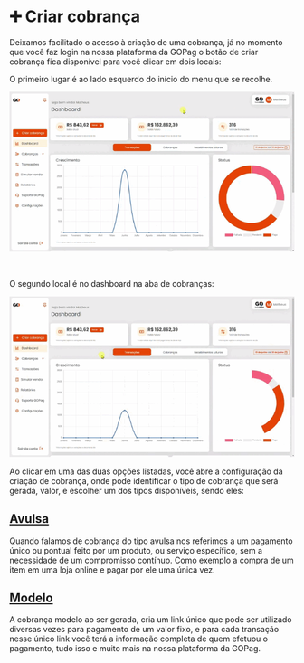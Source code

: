 # ➕ Criar cobrança

Deixamos facilitado o acesso à criação de uma cobrança, já no momento que você faz login na nossa plataforma da GOPag o botão de criar cobrança fica disponível para você clicar em dois locais:

O primeiro lugar é ao lado esquerdo do início do menu que se recolhe.

![](../assets/prints/criar_cobranca_dashboard_1.gif)

<br>

O segundo local é no dashboard na aba de cobranças:

![](../assets/prints/criar_cobranca_dashboard_2.gif)

Ao clicar em uma das duas opções listadas, você abre a configuração da criação de cobrança, onde pode identificar o tipo de cobrança que será gerada, valor, e escolher um dos tipos disponíveis, sendo eles:

## [**Avulsa**](https://docs.gopag.com.br/criar_cobranca/link_cobranca)

Quando falamos de cobrança do tipo avulsa nos referimos a um pagamento único ou pontual feito por um produto, ou serviço específico, sem a necessidade de um compromisso contínuo. Como exemplo a compra de um item em uma loja online e pagar por ele uma única vez.

## [**Modelo**](https://docs.gopag.com.br/criar_cobranca/link_cobranca/link_cobranca_modelo)

A cobrança modelo ao ser gerada, cria um link único que pode ser utilizado diversas vezes para pagamento de um valor fixo, e para cada transação nesse único link você terá a informação completa de quem efetuou o pagamento, tudo isso e muito mais na nossa  plataforma da GOPag.

<!-- # [**Recorrente**](https://docs.gopag.com.br/criar_cobranca/link_cobranca/link_cobranca_recorrente)

<p>O pagamento recorrente é um método de cobrança periódica, feita com recorrência mensal, quinzenal ou anual enquanto o contrato de serviço durar. Entre os serviços que utilizam o sistema de pagamento recorrente, podemos falar de cursos, contabilidade, mensalidade escolar, honorários, editoras e empresas de telecomunicações.</p> -->

